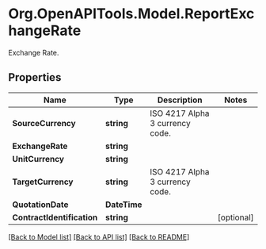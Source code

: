 # Org.OpenAPITools.Model.ReportExchangeRate
Exchange Rate.

## Properties

Name | Type | Description | Notes
------------ | ------------- | ------------- | -------------
**SourceCurrency** | **string** | ISO 4217 Alpha 3 currency code.  | 
**ExchangeRate** | **string** |  | 
**UnitCurrency** | **string** |  | 
**TargetCurrency** | **string** | ISO 4217 Alpha 3 currency code.  | 
**QuotationDate** | **DateTime** |  | 
**ContractIdentification** | **string** |  | [optional] 

[[Back to Model list]](../README.md#documentation-for-models) [[Back to API list]](../README.md#documentation-for-api-endpoints) [[Back to README]](../README.md)

